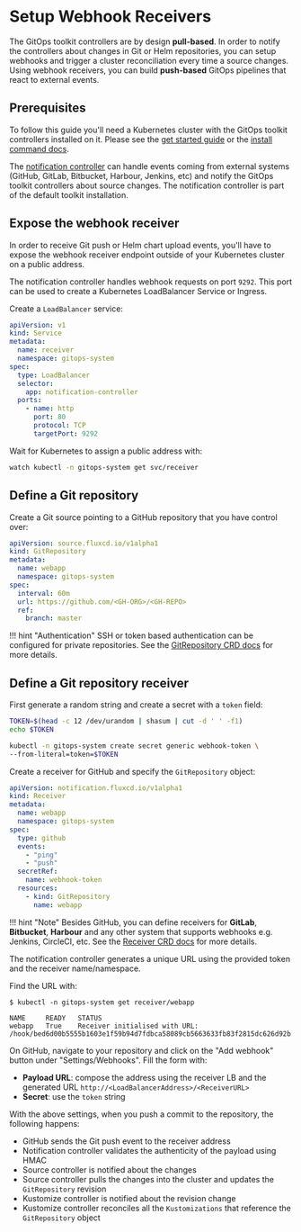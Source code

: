 # Setup Webhook Receivers

The GitOps toolkit controllers are by design **pull-based**.
In order to notify the controllers about changes in Git or Helm repositories,
you can setup webhooks and trigger a cluster reconciliation
every time a source changes. Using webhook receivers, you can build **push-based**
GitOps pipelines that react to external events.

## Prerequisites

To follow this guide you'll need a Kubernetes cluster with the GitOps 
toolkit controllers installed on it.
Please see the [get started guide](../get-started/index.md)
or the [install command docs](../cmd/tk_install.md).

The [notification controller](../components/notification/controller.md)
can handle events coming from external systems
(GitHub, GitLab, Bitbucket, Harbour, Jenkins, etc)
and notify the GitOps toolkit controllers about source changes.
The notification controller is part of the default toolkit installation.

## Expose the webhook receiver

In order to receive Git push or Helm chart upload events, you'll have to 
expose the webhook receiver endpoint outside of your Kubernetes cluster on 
a public address.

The notification controller handles webhook requests on port `9292`.
This port can be used to create a Kubernetes LoadBalancer Service or Ingress.

Create a `LoadBalancer` service:

```yaml
apiVersion: v1
kind: Service
metadata:
  name: receiver
  namespace: gitops-system
spec:
  type: LoadBalancer
  selector:
    app: notification-controller
  ports:
    - name: http
      port: 80
      protocol: TCP
      targetPort: 9292
```

Wait for Kubernetes to assign a public address with:

```sh
watch kubectl -n gitops-system get svc/receiver
``` 

## Define a Git repository

Create a Git source pointing to a GitHub repository that you have control over:

```yaml
apiVersion: source.fluxcd.io/v1alpha1
kind: GitRepository
metadata:
  name: webapp
  namespace: gitops-system
spec:
  interval: 60m
  url: https://github.com/<GH-ORG>/<GH-REPO>
  ref:
    branch: master
```

!!! hint "Authentication"
    SSH or token based authentication can be configured for private repositories.
    See the [GitRepository CRD docs](../components/source/gitrepositories.md) for more details.

## Define a Git repository receiver

First generate a random string and create a secret with a `token` field:

```sh
TOKEN=$(head -c 12 /dev/urandom | shasum | cut -d ' ' -f1)
echo $TOKEN

kubectl -n gitops-system create secret generic webhook-token \	
--from-literal=token=$TOKEN
```

Create a receiver for GitHub and specify the `GitRepository` object:

```yaml
apiVersion: notification.fluxcd.io/v1alpha1
kind: Receiver
metadata:
  name: webapp
  namespace: gitops-system
spec:
  type: github
  events:
    - "ping"
    - "push"
  secretRef:
    name: webhook-token
  resources:
    - kind: GitRepository
      name: webapp
```

!!! hint "Note"
    Besides GitHub, you can define receivers for **GitLab**, **Bitbucket**, **Harbour**
    and any other system that supports webhooks e.g. Jenkins, CircleCI, etc.
    See the [Receiver CRD docs](../components/notification/receiver.md) for more details.

The notification controller generates a unique URL using the provided token and the receiver name/namespace.

Find the URL with:

```console
$ kubectl -n gitops-system get receiver/webapp

NAME     READY   STATUS
webapp   True    Receiver initialised with URL: /hook/bed6d00b5555b1603e1f59b94d7fdbca58089cb5663633fb83f2815dc626d92b
```

On GitHub, navigate to your repository and click on the "Add webhook" button under "Settings/Webhooks". 
Fill the form with:

* **Payload URL**: compose the address using the receiver LB and the generated URL `http://<LoadBalancerAddress>/<ReceiverURL>`
* **Secret**: use the `token` string

With the above settings, when you push a commit to the repository, the following happens:

* GitHub sends the Git push event to the receiver address
* Notification controller validates the authenticity of the payload using HMAC
* Source controller is notified about the changes
* Source controller pulls the changes into the cluster and updates the `GitRepository` revision
* Kustomize controller is notified about the revision change
* Kustomize controller reconciles all the `Kustomizations` that reference the `GitRepository` object
